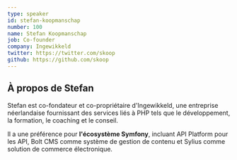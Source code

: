 ```yaml
---
type: speaker
id: stefan-koopmanschap
number: 100
name: Stefan Koopmanschap 
job: Co-founder
company: Ingewikkeld
twitter: https://twitter.com/skoop
github: https://github.com/skoop
---
```


## À propos de Stefan

Stefan est co-fondateur et co-propriétaire d'Ingewikkeld, une entreprise néerlandaise fournissant des services liés à PHP tels que le développement, la formation, le coaching et le conseil.

Il a une préférence pour **l'écosystème Symfony**, incluant API Platform pour les API, Bolt CMS comme système de gestion de contenu et Sylius comme solution de commerce électronique.

